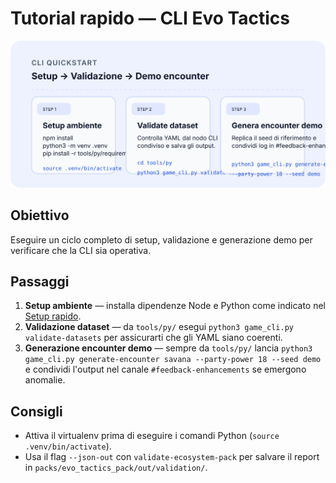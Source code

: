# Tutorial rapido — CLI Evo Tactics

![CLI quickstart](../../assets/tutorials/cli-quickstart.svg)

## Obiettivo
Eseguire un ciclo completo di setup, validazione e generazione demo per verificare che la CLI sia operativa.

## Passaggi
1. **Setup ambiente** — installa dipendenze Node e Python come indicato nel [Setup rapido](../../README.md#setup-rapido).
2. **Validazione dataset** — da `tools/py/` esegui `python3 game_cli.py validate-datasets` per assicurarti che gli YAML siano coerenti.
3. **Generazione encounter demo** — sempre da `tools/py/` lancia `python3 game_cli.py generate-encounter savana --party-power 18 --seed demo` e condividi l'output nel canale `#feedback-enhancements` se emergono anomalie.

## Consigli
- Attiva il virtualenv prima di eseguire i comandi Python (`source .venv/bin/activate`).
- Usa il flag `--json-out` con `validate-ecosystem-pack` per salvare il report in `packs/evo_tactics_pack/out/validation/`.
